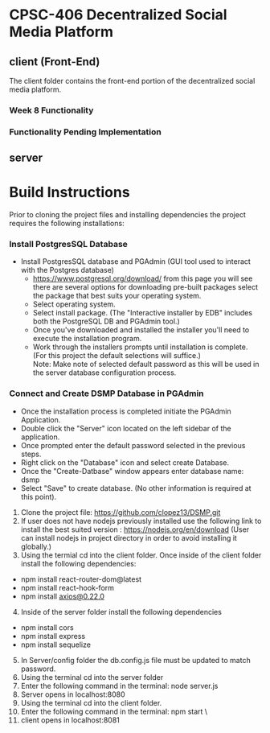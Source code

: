 # CPSC-406 Decentralized Social Media Platform

## client (Front-End)
The client folder contains the front-end portion of the decentralized social media platform.

### Week 8 Functionality

### Functionality Pending Implementation

## server



# Build Instructions

Prior to cloning the project files and installing dependencies the project requires the following installations:
### Install PostgresSQL Database 
- Install PostgresSQL database and PGAdmin (GUI tool used to interact with the Postgres database)
    - https://www.postgresql.org/download/ from this page you will see there are several options for downloading pre-built packages select the package that best suits your operating system.
    - Select operating system.
    - Select install package. (The "Interactive installer by EDB" includes both the PostgreSQL DB and PGAdmin tool.)
    - Once you've downloaded and installed the installer you'll need to execute the installation program.
    - Work through the installers prompts until installation is complete. (For this project the default selections will suffice.)
    <br> Note: Make note of selected default password as this will be used in the server database configuration process.
### Connect and Create DSMP Database in PGAdmin
- Once the installation process is completed initiate the PGAdmin Application.
- Double click the "Server" icon located on the left sidebar of the application.
- Once prompted enter the default password selected in the previous steps.
- Right click on the "Database" icon and select create Database.
- Once the "Create-Datbase" window appears enter database name: dsmp
- Select "Save" to create database. (No other information is required at this point).


1. Clone the project file: https://github.com/clopez13/DSMP.git
2. If user does not have nodejs previously installed use the following link to install the best suited version : https://nodejs.org/en/download
(User can install nodejs in project directory in order to avoid installing it globally.)
3. Using the termial cd into the client folder. Once inside of the client folder install the following dependencies:
* npm install react-router-dom@latest
* npm install react-hook-form
* npm install axios@0.22.0

4. Inside of the server folder install the following dependencies
* npm install cors
* npm install express 
* npm install sequelize
5. In Server/config folder the db.config.js file must be updated to match password.
6. Using the terminal cd into the server folder
7. Enter the following command in the terminal: node server.js
8. Server opens in localhost:8080
9. Using the terminal cd into the client folder.
10. Enter the following command in the terminal: npm start \
11. client opens in localhost:8081


